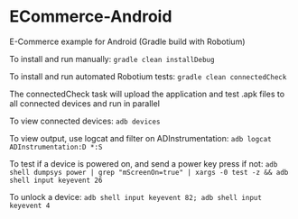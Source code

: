 ECommerce-Android
=================

E-Commerce example for Android (Gradle build with Robotium)

To install and run manually: `gradle clean installDebug`

To install and run automated Robotium tests: `gradle clean connectedCheck`

The connectedCheck task will upload the application and test .apk files to all connected devices and run in parallel

To view connected devices: `adb devices`

To view output, use logcat and filter on ADInstrumentation: `adb logcat ADInstrumentation:D *:S`

To test if a device is powered on, and send a power key press if not: 
`adb shell dumpsys power | grep "mScreenOn=true" | xargs -0 test -z && adb shell input keyevent 26`

To unlock a device:
`adb shell input keyevent 82; adb shell input keyevent 4`

